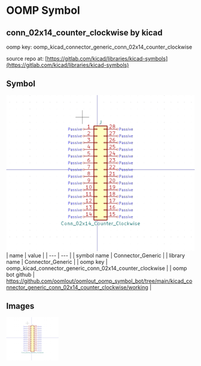 # OOMP Symbol  
## conn_02x14_counter_clockwise  by kicad  
  
oomp key: oomp_kicad_connector_generic_conn_02x14_counter_clockwise  
  
source repo at: [https://gitlab.com/kicad/libraries/kicad-symbols](https://gitlab.com/kicad/libraries/kicad-symbols)  
## Symbol  
  
[![working.png](working_600.png)](working.png)  
| name | value | 
| --- | --- | 
| symbol name | Connector_Generic | 
| library name | Connector_Generic | 
| oomp key | oomp_kicad_connector_generic_conn_02x14_counter_clockwise | 
| oomp bot github | https://github.com/oomlout/oomlout_oomp_symbol_bot/tree/main/kicad_connector_generic_conn_02x14_counter_clockwise/working | 
## Images  
  
[![working.png](working_140.png)](working.png)  
